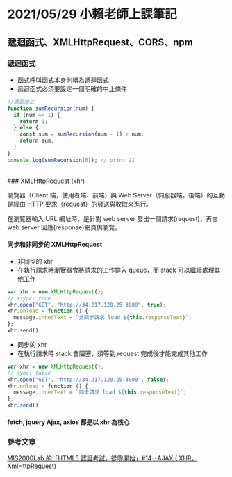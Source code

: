 # 2021/05/29 小賴老師上課筆記

## 遞迴函式、XMLHttpRequest、CORS、npm

### 遞迴函式

- 函式呼叫函式本身則稱為遞迴函式
- 遞迴函式必須要設定一個明確的中止條件

```javascript
//遞迴加法
function sumRecursion(num) {
  if (num == 1) {
    return 1;
  } else {
    const sum = sumRecursion(num - 1) + num;
    return sum;
  }
}
console.log(sumRecursion(6)); // print 21
```

<br/>
### XMLHttpRequest (xhr)

瀏覽器（Client 端，使用者端、前端）與 Web Server（伺服器端，後端）的互動是經由 HTTP 要求（request）的發送與收取來進行。

在瀏覽器輸入 URL 網址時，是針對 web server 發出一個請求(request)，再由 web server 回應(response)網頁供瀏覽。

#### 同步和非同步的 XMLHttpRequest

- 非同步的 xhr
- 在執行請求時瀏覽器會將請求的工作排入 queue，而 stack 可以繼續處理其他工作

```javascript
var xhr = new XMLHttpRequest();
// async: true
xhr.open("GET", "http://34.217.120.25:3000", true);
xhr.onload = function () {
  message.innerText = `非同步請求 load ${this.responseText}`;
};
xhr.send();
```

- 同步的 xhr
- 在執行請求時 stack 會阻塞，須等到 request 完成後才能完成其他工作

```javascript
var xhr = new XMLHttpRequest();
// sync: false
xhr.open("GET", "http://34.217.120.25:3000", false);
xhr.onload = function () {
  message.innerText = `同步請求 load ${this.responseText}`;
};
xhr.send();
```

#### fetch, jquery Ajax, axios 都是以 xhr 為核心

### 參考文章

[MIS2000Lab.的「HTML5 認證考試，從零開始」#14--AJAX ( XHR，XmlHttpRequest)](https://ithelp.ithome.com.tw/articles/10158950)
